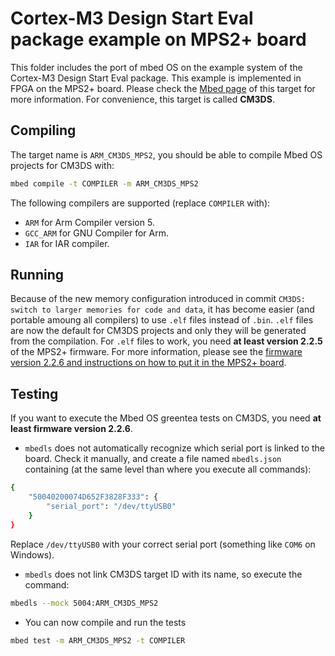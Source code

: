 # Cortex-M3 Design Start Eval package example on MPS2+ board

This folder includes the port of mbed OS on the example system of the Cortex-M3
Design Start Eval package. This example is implemented in FPGA on the MPS2+
board. Please check the [Mbed page](https://os.mbed.com/platforms/ARM-CM3DS/) of
this target for more information.
For convenience, this target is called **CM3DS**.

## Compiling

The target name is `ARM_CM3DS_MPS2`, you should be able to compile Mbed OS
projects for CM3DS with:

```bash
mbed compile -t COMPILER -m ARM_CM3DS_MPS2
```

The following compilers are supported (replace `COMPILER` with):

* `ARM` for Arm Compiler version 5.
* `GCC_ARM` for GNU Compiler for Arm.
* `IAR` for IAR compiler.

## Running

Because of the new memory configuration introduced in commit `CM3DS: switch to
larger memories for code and data`, it
has become easier (and portable amoung all compilers) to use `.elf` files
instead of `.bin`. `.elf` files are now the default for CM3DS projects and only
they will be generated from the compilation.
For `.elf` files to work, you need **at least version 2.2.5** of the MPS2+
firmware. For more information, please see the [firmware version 2.2.6 and instructions on how to put it
in the MPS2+ board](https://community.arm.com/processors/designstart/f/discussions/9727/mps2-firmware-for-mbed).

## Testing

If you want to execute the Mbed OS greentea tests on CM3DS, you need
**at least firmware version 2.2.6**.

* `mbedls` does not automatically recognize which serial port is linked to the
board. Check it manually, and create a file named `mbedls.json` containing
(at the same level than where you execute all commands):
```bash
{
    "50040200074D652F3828F333": {
        "serial_port": "/dev/ttyUSB0"
    }
}
```
Replace `/dev/ttyUSB0` with your correct serial port
(something like `COM6` on Windows).

* `mbedls` does not link CM3DS target ID with its name, so execute the command:
```bash
mbedls --mock 5004:ARM_CM3DS_MPS2
```

* You can now compile and run the tests
```bash
mbed test -m ARM_CM3DS_MPS2 -t COMPILER
```

